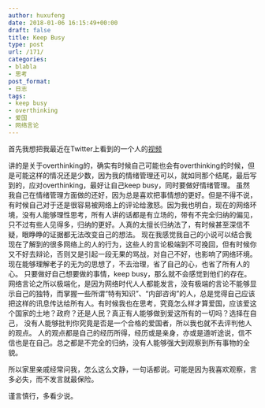 ```yaml
---
author: huxufeng
date: 2018-01-06 16:15:49+00:00
draft: false
title: Keep Busy
type: post
url: /171/
categories:
- blabla
- 思考
post_format:
- 日志
tags:
- keep busy
- overthinking
- 爱国
- 网络言论
---
```


首先我想把我最近在Twitter上看到的一个人的[视频](https://twitter.com/AnnaAkana/status/948998480411815936)

讲的是关于overthinking的，确实有时候自己可能也会有overthinking的时候，但是可能这样的情况还是少数，因为我的情绪管理还可以，就如同那个结尾，最后写到的，应对overthinking，最好让自己keep busy，同时要做好情绪管理。
虽然我自己在情绪管理方面做的还好，因为总是喜欢把事情想的更好。但是不得不说，有时候自己对于还是很容易被网络上的评论给激怒。因为我也明白，现在的网络环境，没有人能够理性思考，所有人讲的话都是有立场的，带有不完全归纳的偏见，只不过有些人见得多，归纳的更好。人真的太擅长归纳法了，有时候甚至深信不疑，眼睁睁的证据都无法改变自己的想法。
现在我感觉我自己的小说可以结合我现在了解到的很多网络上的人的行为，这些人的言论极端到不可挽回，但有时候你又不好去辩论，否则又是引起一段无果的骂战，对自己不好，也影响了网络环境。
现在能够理解老子的无为的思想了，不去治理，省了自己的心，也省了所有人的心。
只要做好自己想要做的事情，keep busy，那么就不会感觉到他们的存在。
网络言论之所以极端化，是因为网络时代人人都能发言，没有极端的言论不能够显示自己的独特，而掌握一些所谓“特有知识”、“内部咨询”的人，总是觉得自己应该把这样的讯息传达给所有人。有时候我也在思考，究竟怎么样才算爱国，应该爱这个国家的土地？政府？还是人民？真正有人能够做到爱这所有的一切吗？选择在自己， 没有人能够批判你究竟是否是一个合格的爱国者，所以我也就不去评判他人的观点。
人的观点都是自己的经历所得，经历或是亲身，亦或是道听途说，信不信也是在自己。总之都是不完全的归纳，没有人能够强大到观察到所有事物的全貌。

所以家里亲戚经常问我，怎么这么文静，一句话都说。可能是因为我喜欢观察，言多必失，而不发言就最保险。

谨言慎行，多看少说。
